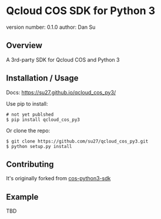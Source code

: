 Qcloud COS SDK for Python 3
===============================

version number: 0.1.0
author: Dan Su

Overview
--------

A 3rd-party SDK for Qcloud COS and Python 3

Installation / Usage
--------------------

Docs: https://su27.github.io/qcloud_cos_py3/

Use pip to install:

    # not yet publshed
    $ pip install qcloud_cos_py3


Or clone the repo:

    $ git clone https://github.com/su27/qcloud_cos_py3.git
    $ python setup.py install

Contributing
------------

It's originally forked from [cos-python3-sdk](https://github.com/imu-hupeng/cos-python3-sdk)

Example
-------

TBD
